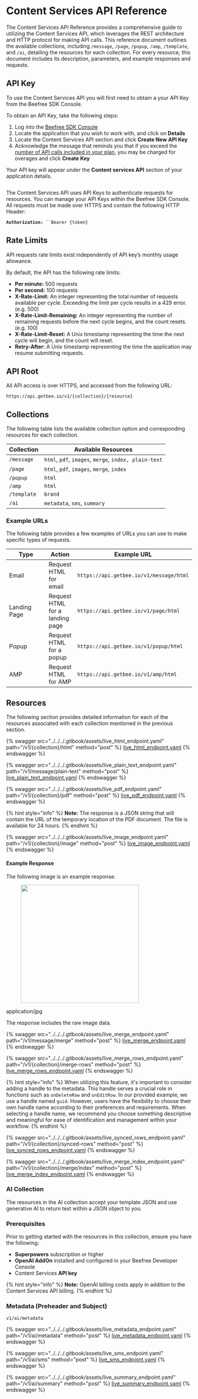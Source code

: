 # Content Services API Reference

The Content Services API Reference provides a comprehensive guide to utilizing the Content Services API, which leverages the REST architecture and HTTP protocol for making API calls. This reference document outlines the available collections, including `/message`, `/page`, `/popup`, `/amp`, `/template`, and `/ai`, detailing the resources for each collection. For every resource, this document includes its description, parameters, and example responses and requests.

## API Key

To use the Content Services API you will first need to obtain a your API Key from the Beefree SDK Console.&#x20;

To obtain an API Key, take the following steps:

1. Log into the [Beefree SDK Console](https://dam.beefree.io/devmain)
2. Locate the application that you wish to work with, and click on **Details**
3. Locate the Content Services API section and click **Create New API Key**
4. Acknowledge the message that reminds you that if you exceed the [number of API calls included in your plan](https://dam.beefree.io/devmain), you may be charged for overages and click **Create Key**

Your API key will appear under the **Content services API** section of your application details.

<figure><img src="../../../.gitbook/assets/CSAPI_in_dev_portal.png" alt=""><figcaption></figcaption></figure>

The Content Services API uses API Keys to authenticate requests for resources.  You can manage your API Keys within the Beefree SDK Console.  All requests must be made over HTTPS and contain the following HTTP Header:

**`Authorization:`**` ``Bearer {token}`

## Rate Limits

API requests rate limits exist independently of API key’s monthly usage allowance.

By default, the API has the following rate limits:

* **Per minute:** 500 requests
* **Per second:**  100 requests
* **X-Rate-Limit:** An integer representing the total number of requests available per cycle. Exceeding the limit per cycle results in a 429 error.  (e.g. 500)
* **X-Rate-Limit-Remaining:** An integer representing the number of remaining requests before the next cycle begins, and the count resets. (e.g. 100)
* **X-Rate-Limit-Reset:** A Unix timestamp representing the time the next cycle will begin, and the count will reset.
* **Retry-After:** A Unix timestamp representing the time the application may resume submitting requests.

## API Root

All API access is over HTTPS, and accessed from the following URL:

`https://api.getbee.io/v1/{collection}/{resource}`

## Collections

The following table lists the available collection option and corresponding resources for each collection.

| Collection  | Available Resources                                   |
| ----------- | ----------------------------------------------------- |
| `/message`  | `html`, `pdf`, `images`, `merge`, `index, plain-text` |
| `/page`     | `html`, `pdf`, `images`, `merge`, `index`             |
| `/popup`    | `html`                                                |
| `/amp`      | `html`                                                |
| `/template` | `brand`                                               |
| `/ai`       | `metadata`, `sms`, `summary`                          |

### Example URLs

The following table provides a few examples of URLs you can use to make specific types of requests.

<table><thead><tr><th width="160">Type</th><th>Action</th><th>Example URL</th></tr></thead><tbody><tr><td>Email</td><td>Request HTML for email</td><td><code>https://api.getbee.io/v1/message/html</code></td></tr><tr><td>Landing Page</td><td>Request HTML for a landing page</td><td><code>https://api.getbee.io/v1/page/html</code></td></tr><tr><td>Popup</td><td>Request HTML for a popup</td><td><code>https://api.getbee.io/v1/popup/html</code></td></tr><tr><td>AMP</td><td>Request HTML for AMP</td><td><code>https://api.getbee.io/v1/amp/html</code></td></tr></tbody></table>

## Resources

The following section provides detailed information for each of the resources associated with each collection mentioned in the previous section.

{% swagger src="../../../.gitbook/assets/live_html_endpoint.yaml" path="/v1/{collection}/html" method="post" %}
[live_html_endpoint.yaml](../../../.gitbook/assets/live_html_endpoint.yaml)
{% endswagger %}



{% swagger src="../../../.gitbook/assets/live_plain_text_endpoint.yaml" path="/v1/message/plain-text" method="post" %}
[live_plain_text_endpoint.yaml](../../../.gitbook/assets/live_plain_text_endpoint.yaml)
{% endswagger %}



{% swagger src="../../../.gitbook/assets/live_pdf_endpoint.yaml" path="/v1/{collection}/pdf" method="post" %}
[live_pdf_endpoint.yaml](../../../.gitbook/assets/live_pdf_endpoint.yaml)
{% endswagger %}

{% hint style="info" %}
**Note:** The response is a JSON string that will contain the URL of the temporary location of the PDF document. The file is available for 24 hours.
{% endhint %}



{% swagger src="../../../.gitbook/assets/live_image_endpoint.yaml" path="/v1/{collection}/image" method="post" %}
[live_image_endpoint.yaml](../../../.gitbook/assets/live_image_endpoint.yaml)
{% endswagger %}

#### **Example Response** <a href="#example-response" id="example-response"></a>

The following image is an example response.

<figure><img src="../../../.gitbook/assets/CleanShot 2024-04-03 at 15.45.11@2x.png" alt="" width="320"><figcaption></figcaption></figure>

application/jpg

The response includes the raw image data.

{% swagger src="../../../.gitbook/assets/live_merge_endpoint.yaml" path="/v1/message/merge" method="post" %}
[live_merge_endpoint.yaml](../../../.gitbook/assets/live_merge_endpoint.yaml)
{% endswagger %}



{% swagger src="../../../.gitbook/assets/live_merge_rows_endpoint.yaml" path="/v1/{collection}/merge-rows" method="post" %}
[live_merge_rows_endpoint.yaml](../../../.gitbook/assets/live_merge_rows_endpoint.yaml)
{% endswagger %}

{% hint style="info" %}
When utilizing this feature, it's important to consider adding a handle to the metadata. This handle serves a crucial role in functions such as `onDeleteRow` and `onEditRow`. In our provided example, we use a handle named `guid`. However, users have the flexibility to choose their own handle name according to their preferences and requirements. When selecting a handle name, we recommend you choose something descriptive and meaningful for ease of identification and management within your workflow.
{% endhint %}



{% swagger src="../../../.gitbook/assets/live_synced_rows_endpoint.yaml" path="/v1/{collection}/synced-rows" method="post" %}
[live_synced_rows_endpoint.yaml](../../../.gitbook/assets/live_synced_rows_endpoint.yaml)
{% endswagger %}



{% swagger src="../../../.gitbook/assets/live_merge_index_endpoint.yaml" path="/v1/{collection}/merge/index" method="post" %}
[live_merge_index_endpoint.yaml](../../../.gitbook/assets/live_merge_index_endpoint.yaml)
{% endswagger %}

### AI Collection

The resources in the AI collection accept your template JSON and use generative AI to return text within a JSON object to you.

### Prerequisites <a href="#prerequisites" id="prerequisites"></a>

Prior to getting started with the resources in this collection, ensure you have the following:

* **Superpowers** subscription or higher
* **OpenAI AddOn** installed and configured in your Beefree Developer Console
* Content Services **API key**

{% hint style="info" %}
**Note:** OpenAI billing costs apply in addition to the Content Services API billing.
{% endhint %}

### Metadata (Preheader and Subject) <a href="#metadata" id="metadata"></a>

`v1/ai/metadata`

{% swagger src="../../../.gitbook/assets/live_metadata_endpoint.yaml" path="/v1/ai/metadata" method="post" %}
[live_metadata_endpoint.yaml](../../../.gitbook/assets/live_metadata_endpoint.yaml)
{% endswagger %}



{% swagger src="../../../.gitbook/assets/live_sms_endpoint.yaml" path="/v1/ai/sms" method="post" %}
[live_sms_endpoint.yaml](../../../.gitbook/assets/live_sms_endpoint.yaml)
{% endswagger %}



{% swagger src="../../../.gitbook/assets/live_summary_endpoint.yaml" path="/v1/ai/summary" method="post" %}
[live_summary_endpoint.yaml](../../../.gitbook/assets/live_summary_endpoint.yaml)
{% endswagger %}
